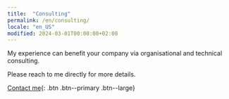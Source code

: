 ```yaml
---
title:  "Consulting"
permalink: /en/consulting/
locale: "en_US"
modified: 2024-03-01T00:00:00+02:00
---
```


My experience can benefit your company via organisational and technical consulting.

Please reach to me directly for more details.

[Contact me](mailto:arnaud.decolasse@gmail.com){: .btn .btn--primary .btn--large}
